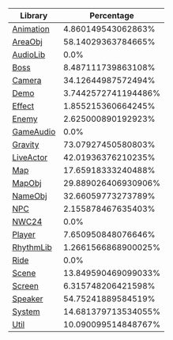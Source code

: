 | Library | Percentage |
| ------------- | ------------- |
| [Animation](https://github.com/shibbo/Petari/blob/master/docs/lib/Animation.md) | 4.860149543062863% |
| [AreaObj](https://github.com/shibbo/Petari/blob/master/docs/lib/AreaObj.md) | 58.14029363784665% |
| [AudioLib](https://github.com/shibbo/Petari/blob/master/docs/lib/AudioLib.md) | 0.0% |
| [Boss](https://github.com/shibbo/Petari/blob/master/docs/lib/Boss.md) | 8.487111739863108% |
| [Camera](https://github.com/shibbo/Petari/blob/master/docs/lib/Camera.md) | 34.12644987572494% |
| [Demo](https://github.com/shibbo/Petari/blob/master/docs/lib/Demo.md) | 3.7442572741194486% |
| [Effect](https://github.com/shibbo/Petari/blob/master/docs/lib/Effect.md) | 1.855215360664245% |
| [Enemy](https://github.com/shibbo/Petari/blob/master/docs/lib/Enemy.md) | 2.625000890192923% |
| [GameAudio](https://github.com/shibbo/Petari/blob/master/docs/lib/GameAudio.md) | 0.0% |
| [Gravity](https://github.com/shibbo/Petari/blob/master/docs/lib/Gravity.md) | 73.07927450580803% |
| [LiveActor](https://github.com/shibbo/Petari/blob/master/docs/lib/LiveActor.md) | 42.01936376210235% |
| [Map](https://github.com/shibbo/Petari/blob/master/docs/lib/Map.md) | 17.65918333240488% |
| [MapObj](https://github.com/shibbo/Petari/blob/master/docs/lib/MapObj.md) | 29.889026406930906% |
| [NameObj](https://github.com/shibbo/Petari/blob/master/docs/lib/NameObj.md) | 32.66059773273789% |
| [NPC](https://github.com/shibbo/Petari/blob/master/docs/lib/NPC.md) | 2.155878467635403% |
| [NWC24](https://github.com/shibbo/Petari/blob/master/docs/lib/NWC24.md) | 0.0% |
| [Player](https://github.com/shibbo/Petari/blob/master/docs/lib/Player.md) | 7.650950848076646% |
| [RhythmLib](https://github.com/shibbo/Petari/blob/master/docs/lib/RhythmLib.md) | 1.2661566868900025% |
| [Ride](https://github.com/shibbo/Petari/blob/master/docs/lib/Ride.md) | 0.0% |
| [Scene](https://github.com/shibbo/Petari/blob/master/docs/lib/Scene.md) | 13.849590469099033% |
| [Screen](https://github.com/shibbo/Petari/blob/master/docs/lib/Screen.md) | 6.315748206421598% |
| [Speaker](https://github.com/shibbo/Petari/blob/master/docs/lib/Speaker.md) | 54.75241889584519% |
| [System](https://github.com/shibbo/Petari/blob/master/docs/lib/System.md) | 14.681379713534055% |
| [Util](https://github.com/shibbo/Petari/blob/master/docs/lib/Util.md) | 10.090099514848767% |
